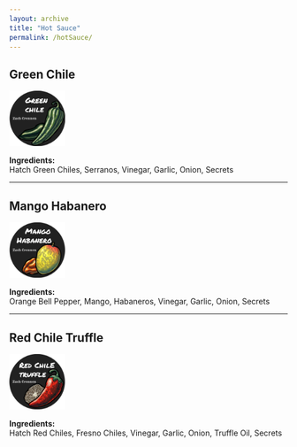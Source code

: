 ```yaml
---
layout: archive
title: "Hot Sauce"
permalink: /hotSauce/
---
```


## Green Chile
<img src="/images/greenChile.png" alt="Green Chile" width="20%">

**Ingredients:**  
Hatch Green Chiles, Serranos, Vinegar, Garlic, Onion, Secrets  

---

## Mango Habanero
<img src="/images/mangoHabanero.png" alt="Mango Habanero" width="20%">

**Ingredients:**  
Orange Bell Pepper, Mango, Habaneros, Vinegar, Garlic, Onion, Secrets  

---

## Red Chile Truffle
<img src="/images/redChileTruffle.png" alt="Red Chile Truffle" width="20%">

**Ingredients:**  
Hatch Red Chiles, Fresno Chiles, Vinegar, Garlic, Onion, Truffle Oil, Secrets  

